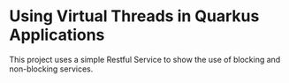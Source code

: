 # Using Virtual Threads in Quarkus Applications

This project uses a simple Restful Service to show the use of blocking and non-blocking services.
